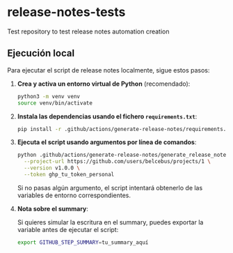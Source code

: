 # release-notes-tests
Test repository to test release notes automation creation

## Ejecución local
Para ejecutar el script de release notes localmente, sigue estos pasos:

1. **Crea y activa un entorno virtual de Python** (recomendado):

    ```bash
    python3 -m venv venv
    source venv/bin/activate
    ```

2. **Instala las dependencias usando el fichero `requirements.txt`**:

    ```bash
    pip install -r .github/actions/generate-release-notes/requirements.txt
    ```

3. **Ejecuta el script usando argumentos por línea de comandos**:

    ```bash
    python .github/actions/generate-release-notes/generate_release_notes.py \
      --project-url https://github.com/users/belcebus/projects/1 \
      --version v1.0.0 \
      --token ghp_tu_token_personal
    ```

    Si no pasas algún argumento, el script intentará obtenerlo de las variables de entorno correspondientes.

4. **Nota sobre el summary**:

    Si quieres simular la escritura en el summary, puedes exportar la variable antes de ejecutar el script:

    ```bash
    export GITHUB_STEP_SUMMARY=tu_summary_aquí
    ```
